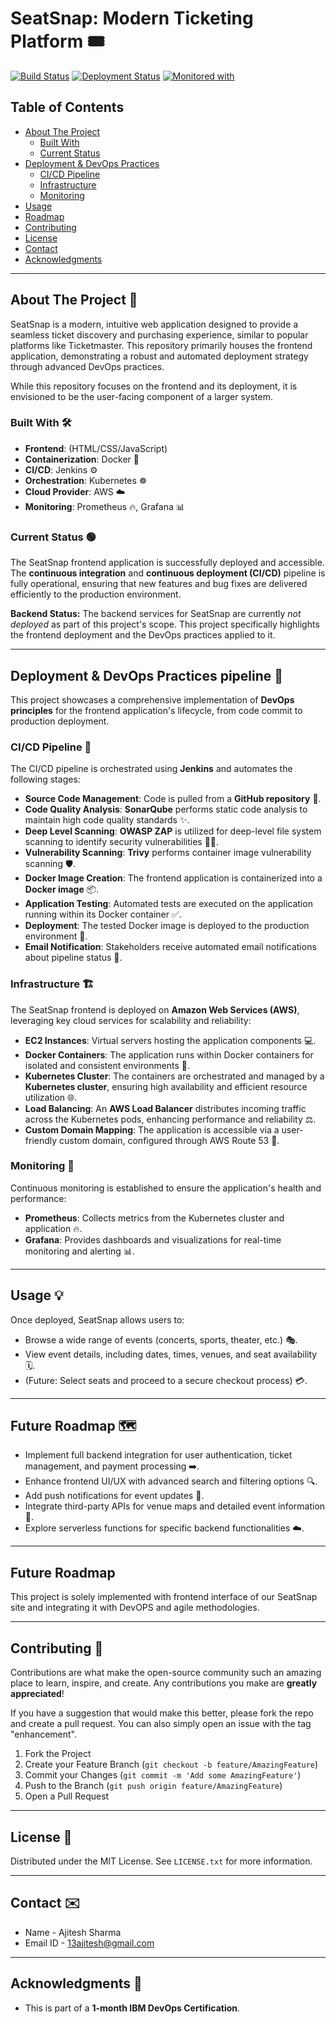 # SeatSnap: Modern Ticketing Platform 🎟️

[![Build Status](https://img.shields.io/badge/Build-Passing-brightgreen)](your-jenkins-pipeline-url)
[![Deployment Status](https://img.shields.io/badge/Deployment-Success-blue)](your-kubernetes-dashboard-url)
[![Monitored with](https://img.shields.io/badge/Monitored_with-Prometheus%20%26%20Grafana-orange)](your-grafana-dashboard-url)

## Table of Contents

- [About The Project](#about-the-project)
  - [Built With](#built-with)
  - [Current Status](#current-status)
- [Deployment & DevOps Practices](#deployment--devops-practices)
  - [CI/CD Pipeline](#cicd-pipeline)
  - [Infrastructure](#infrastructure)
  - [Monitoring](#monitoring)
- [Usage](#usage)
- [Roadmap](#roadmap)
- [Contributing](#contributing)
- [License](#license)
- [Contact](#contact)
- [Acknowledgments](#acknowledgments)

---

## About The Project 🚀

SeatSnap is a modern, intuitive web application designed to provide a seamless ticket discovery and purchasing experience, similar to popular platforms like Ticketmaster. This repository primarily houses the frontend application, demonstrating a robust and automated deployment strategy through advanced DevOps practices.

While this repository focuses on the frontend and its deployment, it is envisioned to be the user-facing component of a larger system.

### Built With 🛠️

* **Frontend**: (HTML/CSS/JavaScript)
* **Containerization**: Docker 🐳
* **CI/CD**: Jenkins ⚙️
* **Orchestration**: Kubernetes ☸️
* **Cloud Provider**: AWS ☁️
* **Monitoring**: Prometheus 🔥, Grafana 📊

### Current Status 🟢

The SeatSnap frontend application is successfully deployed and accessible. The **continuous integration** and **continuous deployment (CI/CD)** pipeline is fully operational, ensuring that new features and bug fixes are delivered efficiently to the production environment.

**Backend Status:** The backend services for SeatSnap are currently *not deployed* as part of this project's scope. This project specifically highlights the frontend deployment and the DevOps practices applied to it.

---

## Deployment & DevOps Practices pipeline 🚀

This project showcases a comprehensive implementation of **DevOps principles** for the frontend application's lifecycle, from code commit to production deployment.

### CI/CD Pipeline 🔗

The CI/CD pipeline is orchestrated using **Jenkins** and automates the following stages:

* **Source Code Management**: Code is pulled from a **GitHub repository** 🐙.
* **Code Quality Analysis**: **SonarQube** performs static code analysis to maintain high code quality standards ✨.
* **Deep Level Scanning**: **OWASP ZAP** is utilized for deep-level file system scanning to identify security vulnerabilities 🕵️‍♀️.
* **Vulnerability Scanning**: **Trivy** performs container image vulnerability scanning 🛡️.
* **Docker Image Creation**: The frontend application is containerized into a **Docker image** 📦.
* **Application Testing**: Automated tests are executed on the application running within its Docker container ✅.
* **Deployment**: The tested Docker image is deployed to the production environment 🚀.
* **Email Notification**: Stakeholders receive automated email notifications about pipeline status 📧.

### Infrastructure 🏗️

The SeatSnap frontend is deployed on **Amazon Web Services (AWS)**, leveraging key cloud services for scalability and reliability:

* **EC2 Instances**: Virtual servers hosting the application components 💻.
* **Docker Containers**: The application runs within Docker containers for isolated and consistent environments 🐳.
* **Kubernetes Cluster**: The containers are orchestrated and managed by a **Kubernetes cluster**, ensuring high availability and efficient resource utilization 🌐.
* **Load Balancing**: An **AWS Load Balancer** distributes incoming traffic across the Kubernetes pods, enhancing performance and reliability ⚖️.
* **Custom Domain Mapping**: The application is accessible via a user-friendly custom domain, configured through AWS Route 53 🔗.

### Monitoring 👀

Continuous monitoring is established to ensure the application's health and performance:

* **Prometheus**: Collects metrics from the Kubernetes cluster and application 🔥.
* **Grafana**: Provides dashboards and visualizations for real-time monitoring and alerting 📊.

---

## Usage 💡

Once deployed, SeatSnap allows users to:

* Browse a wide range of events (concerts, sports, theater, etc.) 🎭.
* View event details, including dates, times, venues, and seat availability 🗓️.
* (Future: Select seats and proceed to a secure checkout process) 💳.

---

## Future Roadmap 🗺️

* Implement full backend integration for user authentication, ticket management, and payment processing ➡️.
* Enhance frontend UI/UX with advanced search and filtering options 🔍.
* Add push notifications for event updates 🔔.
* Integrate third-party APIs for venue maps and detailed event information 📍.
* Explore serverless functions for specific backend functionalities ☁️.

---

## Future Roadmap
This project is solely implemented with frontend interface of our SeatSnap site and integrating it with DevOPS and agile methodologies.

---

## Contributing 🤝

Contributions are what make the open-source community such an amazing place to learn, inspire, and create. Any contributions you make are **greatly appreciated**!

If you have a suggestion that would make this better, please fork the repo and create a pull request. You can also simply open an issue with the tag "enhancement".

1.  Fork the Project
2.  Create your Feature Branch (`git checkout -b feature/AmazingFeature`)
3.  Commit your Changes (`git commit -m 'Add some AmazingFeature'`)
4.  Push to the Branch (`git push origin feature/AmazingFeature`)
5.  Open a Pull Request

---

## License 📄

Distributed under the MIT License. See `LICENSE.txt` for more information.

---

## Contact ✉️

* Name - Ajitesh Sharma 
* Email ID - 13ajitesh@gmail.com

---

## Acknowledgments 🙏
* This is part of a **1-month IBM DevOps Certification**.
